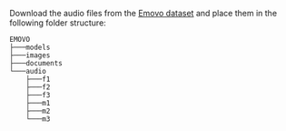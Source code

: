Download the audio files from the [Emovo dataset](https://dagshub.com/kingabzpro/EMOVO) and place them in the following folder structure:

```
EMOVO
├───models
├───images
├───documents
└───audio
    ├───f1
    ├───f2
    ├───f3
    ├───m1
    ├───m2
    └───m3
```
